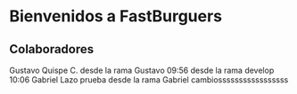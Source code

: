 # Bienvenidos a FastBurguers

## Colaboradores

Gustavo Quispe C. desde la rama Gustavo 09:56
desde la rama develop 10:06
Gabriel Lazo prueba desde la rama Gabriel cambiosssssssssssssssss
